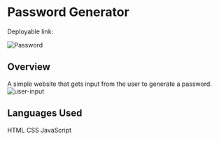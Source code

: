 # Password Generator 
Deployable link:

![Password](https://user-images.githubusercontent.com/90799809/215837980-3bedc098-a445-4298-9dd8-1b854a3bca91.png)

## Overview
A simple website that gets input from the user to generate a password.
![user-input](https://user-images.githubusercontent.com/90799809/215838034-bd97ddb6-2fd5-41fd-af8f-b5960aa22066.png)

## Languages Used
HTML
CSS
JavaScript
